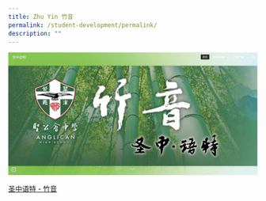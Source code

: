 ```yaml
---
title: Zhu Yin 竹音
permalink: /student-development/permalink/
description: ""
---
```

![](/images/Student%20Development/Zhu%20Yin/zhu_yin_cover_page.JPG)

[圣中语特 - 竹音](https://sites.google.com/moe.edu.sg/shengzhongyute)